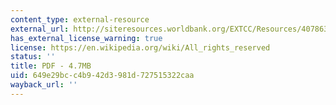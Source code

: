 ```yaml
---
content_type: external-resource
external_url: http://siteresources.worldbank.org/EXTCC/Resources/407863-1219339233881/DCCSFTechnicalReport.pdf
has_external_license_warning: true
license: https://en.wikipedia.org/wiki/All_rights_reserved
status: ''
title: PDF - 4.7MB
uid: 649e29bc-c4b9-42d3-981d-727515322caa
wayback_url: ''
---
```

